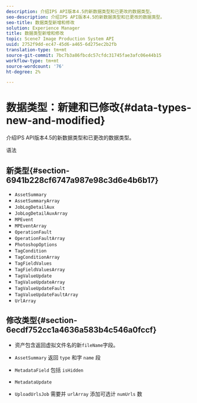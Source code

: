 ```yaml
---
description: 介绍IPS API版本4.5的新数据类型和已更改的数据类型。
seo-description: 介绍IPS API版本4.5的新数据类型和已更改的数据类型。
seo-title: 数据类型新增和修改
solution: Experience Manager
title: 数据类型新增和修改
topic: Scene7 Image Production System API
uuid: 2752f9dd-ec47-45d6-a465-6d275ec2b2fb
translation-type: tm+mt
source-git-commit: 7bc7b3a86fbcdc57cfdc31745fae3afc06e44b15
workflow-type: tm+mt
source-wordcount: '76'
ht-degree: 2%

---
```



# 数据类型：新建和已修改{#data-types-new-and-modified}

介绍IPS API版本4.5的新数据类型和已更改的数据类型。

语法

## 新类型{#section-6941b228cf6747a987e98c3d6e4b6b17}

* `AssetSummary`
* `AssetSummaryArray`
* `JobLogDetailAux`
* `JobLogDetailAuxArray`
* `MPEvent`
* `MPEventArray`
* `OperationFault`
* `OperationFaultArray`
* `PhotoshopOptions`
* `TagCondition`
* `TagConditionArray`
* `TagFieldValues`
* `TagFieldValuesArray`
* `TagValueUpdate`
* `TagValueUpdateArray`
* `TagValueUpdateFault`
* `TagValueUpdateFaultArray`
* `UrlArray`

## 修改类型{#section-6ecdf752cc1a4636a583b4c546a0fccf}

* 资产包含返回虚拟文件名的新`fileName`字段。
* `AssetSummary` 返回 `type` 和字 `name` 段

* `MetadataField` 包括 `isHidden`

* `MetadataUpdate`
* `UploadUrlsJob` 需要并 `urlArray` 添加可选计 `numUrls` 数


